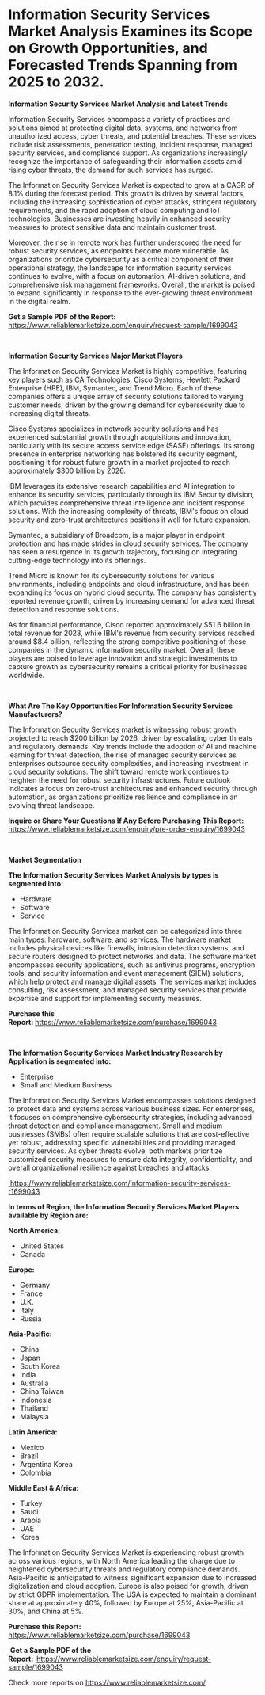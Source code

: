 <p><h1>Information Security Services Market Analysis Examines its Scope on Growth Opportunities, and Forecasted Trends Spanning from 2025 to 2032.</h1></p><p><strong>Information Security Services Market Analysis and Latest Trends</strong></p>
<p><p>Information Security Services encompass a variety of practices and solutions aimed at protecting digital data, systems, and networks from unauthorized access, cyber threats, and potential breaches. These services include risk assessments, penetration testing, incident response, managed security services, and compliance support. As organizations increasingly recognize the importance of safeguarding their information assets amid rising cyber threats, the demand for such services has surged.</p><p>The Information Security Services Market is expected to grow at a CAGR of 8.1% during the forecast period. This growth is driven by several factors, including the increasing sophistication of cyber attacks, stringent regulatory requirements, and the rapid adoption of cloud computing and IoT technologies. Businesses are investing heavily in enhanced security measures to protect sensitive data and maintain customer trust.</p><p>Moreover, the rise in remote work has further underscored the need for robust security services, as endpoints become more vulnerable. As organizations prioritize cybersecurity as a critical component of their operational strategy, the landscape for information security services continues to evolve, with a focus on automation, AI-driven solutions, and comprehensive risk management frameworks. Overall, the market is poised to expand significantly in response to the ever-growing threat environment in the digital realm.</p></p>
<p><strong>Get a Sample PDF of the Report:&nbsp;</strong> <a href="https://www.reliablemarketsize.com/enquiry/request-sample/1699043?utm_campaign=2445&utm_medium=2&utm_source=Github&utm_content=ia&utm_term=27032025&utm_id=information-security-services">https://www.reliablemarketsize.com/enquiry/request-sample/1699043</a></p>
<p>&nbsp;</p>
<p><strong>Information Security Services Major Market Players</strong></p>
<p><p>The Information Security Services Market is highly competitive, featuring key players such as CA Technologies, Cisco Systems, Hewlett Packard Enterprise (HPE), IBM, Symantec, and Trend Micro. Each of these companies offers a unique array of security solutions tailored to varying customer needs, driven by the growing demand for cybersecurity due to increasing digital threats.</p><p>Cisco Systems specializes in network security solutions and has experienced substantial growth through acquisitions and innovation, particularly with its secure access service edge (SASE) offerings. Its strong presence in enterprise networking has bolstered its security segment, positioning it for robust future growth in a market projected to reach approximately $300 billion by 2026.</p><p>IBM leverages its extensive research capabilities and AI integration to enhance its security services, particularly through its IBM Security division, which provides comprehensive threat intelligence and incident response solutions. With the increasing complexity of threats, IBM's focus on cloud security and zero-trust architectures positions it well for future expansion.</p><p>Symantec, a subsidiary of Broadcom, is a major player in endpoint protection and has made strides in cloud security services. The company has seen a resurgence in its growth trajectory, focusing on integrating cutting-edge technology into its offerings.</p><p>Trend Micro is known for its cybersecurity solutions for various environments, including endpoints and cloud infrastructure, and has been expanding its focus on hybrid cloud security. The company has consistently reported revenue growth, driven by increasing demand for advanced threat detection and response solutions.</p><p>As for financial performance, Cisco reported approximately $51.6 billion in total revenue for 2023, while IBM's revenue from security services reached around $8.4 billion, reflecting the strong competitive positioning of these companies in the dynamic information security market. Overall, these players are poised to leverage innovation and strategic investments to capture growth as cybersecurity remains a critical priority for businesses worldwide.</p></p>
<p>&nbsp;</p>
<p><strong>What Are The Key Opportunities For Information Security Services Manufacturers?</strong></p>
<p><p>The Information Security Services market is witnessing robust growth, projected to reach $200 billion by 2026, driven by escalating cyber threats and regulatory demands. Key trends include the adoption of AI and machine learning for threat detection, the rise of managed security services as enterprises outsource security complexities, and increasing investment in cloud security solutions. The shift toward remote work continues to heighten the need for robust security infrastructures. Future outlook indicates a focus on zero-trust architectures and enhanced security through automation, as organizations prioritize resilience and compliance in an evolving threat landscape.</p></p>
<p><strong>Inquire or Share Your Questions If Any Before Purchasing This Report:</strong> <a href="https://www.reliablemarketsize.com/enquiry/pre-order-enquiry/1699043?utm_campaign=2445&utm_medium=2&utm_source=Github&utm_content=ia&utm_term=27032025&utm_id=information-security-services">https://www.reliablemarketsize.com/enquiry/pre-order-enquiry/1699043</a></p>
<p>&nbsp;</p>
<p><strong>Market Segmentation</strong></p>
<p><strong>The Information Security Services Market Analysis by types is segmented into:</strong></p>
<p><ul><li>Hardware</li><li>Software</li><li>Service</li></ul></p>
<p><p>The Information Security Services market can be categorized into three main types: hardware, software, and services. The hardware market includes physical devices like firewalls, intrusion detection systems, and secure routers designed to protect networks and data. The software market encompasses security applications, such as antivirus programs, encryption tools, and security information and event management (SIEM) solutions, which help protect and manage digital assets. The services market includes consulting, risk assessment, and managed security services that provide expertise and support for implementing security measures.</p></p>
<p><strong>Purchase this Report:&nbsp;</strong><a href="https://www.reliablemarketsize.com/purchase/1699043?utm_campaign=2445&utm_medium=2&utm_source=Github&utm_content=ia&utm_term=27032025&utm_id=information-security-services">https://www.reliablemarketsize.com/purchase/1699043</a></p>
<p>&nbsp;</p>
<p><strong>The Information Security Services Market Industry Research by Application is segmented into:</strong></p>
<p><ul><li>Enterprise</li><li>Small and Medium Business</li></ul></p>
<p><p>The Information Security Services Market encompasses solutions designed to protect data and systems across various business sizes. For enterprises, it focuses on comprehensive cybersecurity strategies, including advanced threat detection and compliance management. Small and medium businesses (SMBs) often require scalable solutions that are cost-effective yet robust, addressing specific vulnerabilities and providing managed security services. As cyber threats evolve, both markets prioritize customized security measures to ensure data integrity, confidentiality, and overall organizational resilience against breaches and attacks.</p></p>
<p><a href="https://www.reliablemarketsize.com/information-security-services-r1699043?utm_campaign=2445&utm_medium=2&utm_source=Github&utm_content=ia&utm_term=27032025&utm_id=information-security-services">&nbsp;https://www.reliablemarketsize.com/information-security-services-r1699043</a></p>
<p><strong>In terms of Region, the Information Security Services Market Players available by Region are:</strong></p>
<p>
    <p> <strong> North America: </strong>
        <ul>
            <li>United States</li>
            <li>Canada</li>
        </ul>
        </p> 
    <p> <strong> Europe: </strong>
        <ul>
            <li>Germany</li>
            <li>France</li>
            <li>U.K.</li>
            <li>Italy</li>
            <li>Russia</li>
        </ul>
        </p> 
    <p> <strong> Asia-Pacific: </strong>
        <ul>
            <li>China</li>
            <li>Japan</li>
            <li>South Korea</li>
            <li>India</li>
            <li>Australia</li>
            <li>China Taiwan</li>
            <li>Indonesia</li>
            <li>Thailand</li>
            <li>Malaysia</li>
        </ul>
        </p> 
    <p> <strong> Latin America: </strong>
        <ul>
            <li>Mexico</li>
            <li>Brazil</li>
            <li>Argentina Korea</li>
            <li>Colombia</li>
        </ul>
        </p> 
    <p> <strong> Middle East & Africa: </strong>
        <ul>
            <li>Turkey</li>
            <li>Saudi</li>
            <li>Arabia</li>
            <li>UAE</li>
            <li>Korea</li>
        </ul>
    </p>
    </p>
<p><p>The Information Security Services Market is experiencing robust growth across various regions, with North America leading the charge due to heightened cybersecurity threats and regulatory compliance demands. Asia-Pacific is anticipated to witness significant expansion due to increased digitalization and cloud adoption. Europe is also poised for growth, driven by strict GDPR implementation. The USA is expected to maintain a dominant share at approximately 40%, followed by Europe at 25%, Asia-Pacific at 30%, and China at 5%.</p></p>
<p><strong>Purchase this Report: </strong><a href="https://www.reliablemarketsize.com/purchase/1699043?utm_campaign=2445&utm_medium=2&utm_source=Github&utm_content=ia&utm_term=27032025&utm_id=information-security-services">https://www.reliablemarketsize.com/purchase/1699043</a></p>
<p>&nbsp;<strong>Get a Sample PDF of the Report:&nbsp;&nbsp;</strong><a href="https://www.reliablemarketsize.com/enquiry/request-sample/1699043?utm_campaign=2445&utm_medium=2&utm_source=Github&utm_content=ia&utm_term=27032025&utm_id=information-security-services">https://www.reliablemarketsize.com/enquiry/request-sample/1699043</a></p>
<p><strong></strong></p>
<p>Check more reports on <a href="https://www.reliablemarketsize.com/?utm_campaign=2445&utm_medium=2&utm_source=Github&utm_content=ia&utm_term=27032025&utm_id=information-security-services">https://www.reliablemarketsize.com/</a></p>